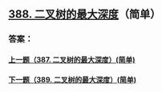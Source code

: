 ## [388. 二叉树的最大深度](https://leetcode-cn.com/problems/merge-two-sorted-lists/)（简单）





### 答案：



#### [上一题（387. 二叉树的最大深度）(简单)](https://github.com/sdwwld/leetCode/blob/master/src/main/java/com/wld/java/leetcode/leetCode0387.md)

#### [下一题（389. 二叉树的最大深度）(简单)](https://github.com/sdwwld/leetCode/blob/master/src/main/java/com/wld/java/leetcode/leetCode0389.md)